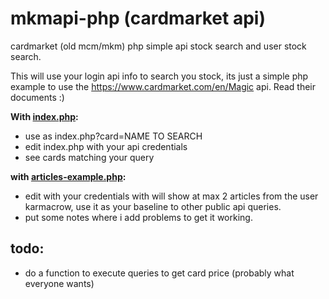# mkmapi-php (cardmarket api)

cardmarket (old mcm/mkm) php simple api stock search and user stock search.

This will use your login api info to search you stock, its just a simple php example to use the https://www.cardmarket.com/en/Magic api. Read their documents :)

**With [index.php](https://github.com/giventofly/mkmapi-php/blob/master/index.php "index.php"):**
* use as index.php?card=NAME TO SEARCH
* edit index.php with your api credentials
* see cards matching your query

**with [articles-example.php](https://github.com/giventofly/mkmapi-php/blob/master/articles-example.php "articles-example.php"):**

 - edit with your credentials with will show at max 2 articles from the 
   user karmacrow, use it as your baseline to other public api queries.
  - put some notes where i add problems to get it working.

## todo:

 - do a function to execute queries to get card price (probably what everyone wants)
